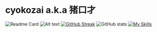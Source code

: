 # cyokozai a.k.a 猪口才

![Readme Card](https://github-readme-stats.vercel.app/api/top-langs/?username=cyokozai&langs_count=5&hide=javascript,typescript,html,css,java,jupyternotebook)
![Alt text](https://spotify-recently-played-readme.vercel.app/api?user=31xpj57quut7dxwacnk2og4ro66a)
[![GitHub Streak](https://streak-stats.demolab.com?user=cyokozai&theme=solarized-light&hide_border=true&border_radius=5&date_format=%5BY.%5Dn.j&mode=weekly&card_width=500)](https://git.io/streak-stats)
![GitHub stats](https://github-readme-stats.vercel.app/api?username=cyokozai&show_icons=true&count_private=true)
[![My Skills](https://skillicons.dev/icons?i=linux,ubuntu,bash,kubernetes,docker,terraform,gcp,cloudflare,grafana,prometheus,go,py,julia,arduino,c,supabase,svelte,git,github,githubactions,vscode,md,latex&theme=light&perline=16)](https://skillicons.dev)

<!--
**cyokozai/cyokozai** is a ✨ _special_ ✨ repository because its `README.md` (this file) appears on your GitHub profile.

Here are some ideas to get you started:

- 🔭 I’m currently working on ...
- 🌱 I’m currently learning ...
- 👯 I’m looking to collaborate on ...
- 🤔 I’m looking for help with ...
- 💬 Ask me about ...
- 📫 How to reach me: ...
- 😄 Pronouns: ...
- ⚡ Fun fact: ...
-->
